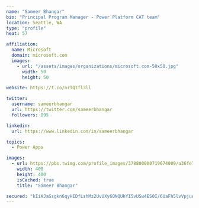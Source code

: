 ```yaml
---
name: "Sameer Bhangar"
bio: "Principal Program Manager - Power Platform CAT team"
location: Seattle, WA
type: "profile"
heat: 57

affiliation:
  name: Microsoft
  domain: microsoft.com
  images:
    - url: "/assets/images/organizations/microsoft.com-50x50.jpg"
      width: 50
      height: 50

website: https://t.co/nrTQtfl3ll

twitter:
  username: sameerbhangar
  url: https://twitter.com/sameerbhangar
  followers: 895

linkedin:
  url: https://www.linkedin.com/in/sameerbhangar

topics:
  - Power Apps

images:
  - url: https://pbs.twimg.com/profile_images/378800000719674009/a36fe7ddfab1778b76e5793772e43798_400x400.jpeg
    width: 400
    height: 400
    isCached: true
    title: "Sameer Bhangar"

secured: "kIiKJaSsgkn6qyHIDfLshMz2UvUXy6ONQUhYI5vUSw4ES0I/6UaFh5lvVpjuAiVTFhp9XibXaedz0CkTx9iH2ws4lMOvwZNN8O/uyNGNjigxRmuno9HGpeHynWZyDsfRu34fX5Z9YPeo4qm3j2jbVDAXePPCT7Ed5tgfjPSyZPrQ5O96eruruaHiQ+rGPkY/nqWIwkBQn/W0GtzvfrOlSNZS63VMKqORw4cBVgCMvt0DpgmYSsBAxEE9UwsrlO/LuAPnS/0GU0+Bo7mHc7NiuBcjb4FkFPV/zF+BKYtqONXB5BesAnI0UvSBwkWLCJHUMRy/p85XU9Z1dsM1/+DodzhV5zQdm8f+hc1RvRjkKE/FM/Fn+Lqc4oc3GKPKHLCzRI5MyWlyyJk6M6B+PCIEBw==;HeDmcAcDq9O99V15d1Dl6Q=="
---
```


